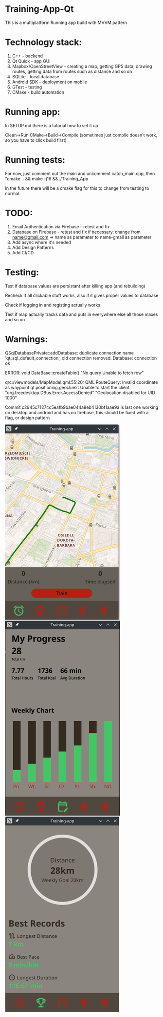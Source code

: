 # Training-App-Qt

This is a multiplatform Running app build with MVVM pattern

# Technology stack:

1. C++ - backend
2. Qt Quick - app GUI
3. Mapbox/OpenStreetView - creating a map, getting GPS data, drawing routes, getting data from routes such as distance and so on
4. SQLite - local database
5. Android SDK - deployment on mobile
6. GTest - testing
7. CMake - build automation


# Running app:

In SETUP.md there is a tutorial how to set it up

Clean->Run CMake->Build->Compile (sometimes just compile doesn't work, so you have to click build first)


# Running tests:

For now, just comment out the main and uncomment catch_main.cpp, then "cmake .. && make -j16 && ./Training_App

In the future there will be a cmake flag for this to change from testing to normal


# TODO:
1. Email Authentication via Firebase - retest and fix
2. Database on Firebase - retest and fix if necessary, change from name@gmail.com -> name as parameter to name-gmail as parameter
3. Add async where it's needed
4. Add Design Patterns 
5. Add CI/CD



# Testing:

Test if database values are persistant after killing app (and rebuilding)

Recheck if all clickable stuff works, also if it gives proper values to database

Check if logging in and registing actually works

Test if map actually tracks data and puts in everywhere else all those maxes and so on



# Warnings:

QSqlDatabasePrivate::addDatabase: duplicate connection name 'qt_sql_default_connection', old connection removed.
Database: connection ok

ERROR:  void DataBase::createTable() "No query Unable to fetch row"

qrc:/viewmodels/MapModel.qml:55:20: QML RouteQuery: Invalid coordinate as waypoint
qt.positioning.geoclue2: Unable to start the client: "org.freedesktop.DBus.Error.AccessDenied" "Geolocation disabled for UID 1000"




Commit c2945c71274c5eafb9bae044a8eb4130bf1aae9a is last one working on desktop and android and has no firebase, this should be fixed with a flag, or design pattern

![Getting Started](images/map-image.png)
![Getting Started](images/progress-image.png)
![Getting Started](images/stats-image.png)